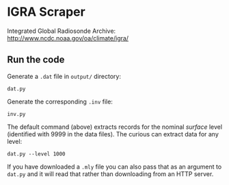 IGRA Scraper
============

Integrated Global Radiosonde Archive:
http://www.ncdc.noaa.gov/oa/climate/igra/

## Run the code

Generate a `.dat` file in `output/` directory:

```
dat.py
```

Generate the corresponding `.inv` file:

```
inv.py
```

The default command (above) extracts records for the nominal *surface*
level (identified with 9999 in the data files).  The curious can
extract data for any level:

```
dat.py --level 1000
```

If you have downloaded a `.mly` file you can also pass that as
an argument to `dat.py` and it will read that rather than
downloading from an HTTP server.
